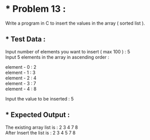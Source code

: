 # * Problem 13 :

Write a program in C to insert the values in the array ( sorted list ).

## * Test Data :

Input number of elements you want to insert ( max 100 ) : 5  
Input 5 elements in the array in ascending order : 

element - 0 : 2  
element - 1 : 3  
element - 2 : 4  
element - 3 : 7  
element - 4 : 8  

Input the value to be inserted : 5  

## * Expected Output :

The existing array list is : 2 3 4 7 8  
After Insert the list is : 2 3 4 5 7 8  

